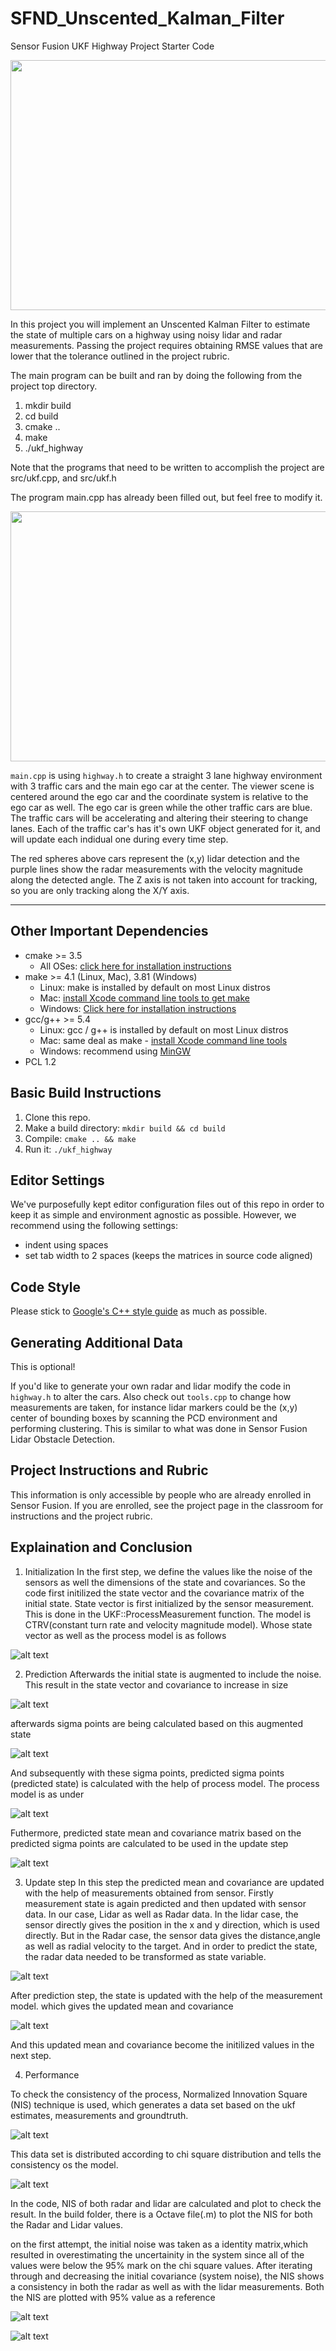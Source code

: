 # SFND_Unscented_Kalman_Filter
Sensor Fusion UKF Highway Project Starter Code

<img src="media/ukf_highway_tracked.gif" width="700" height="400" />

In this project you will implement an Unscented Kalman Filter to estimate the state of multiple cars on a highway using noisy lidar and radar measurements. Passing the project requires obtaining RMSE values that are lower that the tolerance outlined in the project rubric. 

The main program can be built and ran by doing the following from the project top directory.

1. mkdir build
2. cd build
3. cmake ..
4. make
5. ./ukf_highway

Note that the programs that need to be written to accomplish the project are src/ukf.cpp, and src/ukf.h

The program main.cpp has already been filled out, but feel free to modify it.

<img src="media/ukf_highway.png" width="700" height="400" />

`main.cpp` is using `highway.h` to create a straight 3 lane highway environment with 3 traffic cars and the main ego car at the center. 
The viewer scene is centered around the ego car and the coordinate system is relative to the ego car as well. The ego car is green while the 
other traffic cars are blue. The traffic cars will be accelerating and altering their steering to change lanes. Each of the traffic car's has
it's own UKF object generated for it, and will update each indidual one during every time step. 

The red spheres above cars represent the (x,y) lidar detection and the purple lines show the radar measurements with the velocity magnitude along the detected angle. The Z axis is not taken into account for tracking, so you are only tracking along the X/Y axis.

---

## Other Important Dependencies
* cmake >= 3.5
  * All OSes: [click here for installation instructions](https://cmake.org/install/)
* make >= 4.1 (Linux, Mac), 3.81 (Windows)
  * Linux: make is installed by default on most Linux distros
  * Mac: [install Xcode command line tools to get make](https://developer.apple.com/xcode/features/)
  * Windows: [Click here for installation instructions](http://gnuwin32.sourceforge.net/packages/make.htm)
* gcc/g++ >= 5.4
  * Linux: gcc / g++ is installed by default on most Linux distros
  * Mac: same deal as make - [install Xcode command line tools](https://developer.apple.com/xcode/features/)
  * Windows: recommend using [MinGW](http://www.mingw.org/)
 * PCL 1.2

## Basic Build Instructions

1. Clone this repo.
2. Make a build directory: `mkdir build && cd build`
3. Compile: `cmake .. && make`
4. Run it: `./ukf_highway`

## Editor Settings

We've purposefully kept editor configuration files out of this repo in order to
keep it as simple and environment agnostic as possible. However, we recommend
using the following settings:

* indent using spaces
* set tab width to 2 spaces (keeps the matrices in source code aligned)

## Code Style

Please stick to [Google's C++ style guide](https://google.github.io/styleguide/cppguide.html) as much as possible.

## Generating Additional Data

This is optional!

If you'd like to generate your own radar and lidar modify the code in `highway.h` to alter the cars. Also check out `tools.cpp` to
change how measurements are taken, for instance lidar markers could be the (x,y) center of bounding boxes by scanning the PCD environment
and performing clustering. This is similar to what was done in Sensor Fusion Lidar Obstacle Detection.

## Project Instructions and Rubric

This information is only accessible by people who are already enrolled in Sensor Fusion. 
If you are enrolled, see the project page in the classroom
for instructions and the project rubric.


## Explaination and Conclusion

1. Initialization
In the first step, we define the values like the noise of the sensors as well the dimensions of the state and covariances.
So the code first initilized the state vector and the covariance matrix of the initial state. State vector is first initialized by the sensor measurement. This is done in the UKF::ProcessMeasurement function. The model is CTRV(constant turn rate and velocity magnitude model). Whose state vector as well as the process model is as follows

![alt text](https://github.com/itahir-autonom/SFND_Unscented_Kalman_Filter/blob/master/images/b.png)

2. Prediction 
Afterwards the initial state is augmented to include the noise. This result in the state vector and covariance to increase in size

![alt text](https://github.com/itahir-autonom/SFND_Unscented_Kalman_Filter/blob/master/images/1.jpeg.png)

afterwards sigma points are being calculated based on this augmented state

![alt text](https://github.com/itahir-autonom/SFND_Unscented_Kalman_Filter/blob/master/images/1a.png)

And subsequently with these sigma points, predicted sigma points (predicted state) is calculated with the help of process model. The process model is as under

![alt text](https://github.com/itahir-autonom/SFND_Unscented_Kalman_Filter/blob/master/images/2.png)

Futhermore, predicted state mean and covariance matrix based on the predicted sigma points are calculated to be used in the update step

![alt text](https://github.com/itahir-autonom/SFND_Unscented_Kalman_Filter/blob/master/images/c.png)

3. Update step
In this step the predicted mean and covariance are updated with the help of measurements obtained from sensor. Firstly measurement state is again predicted and then updated with sensor data. In our case, Lidar as well as Radar data. In the lidar case, the sensor directly gives the position in the x and y direction, which is used directly. But in the Radar case, the sensor data gives the distance,angle as well as radial velocity to the target. And in order to predict the state, the radar data needed to be transformed as state variable.

![alt text](https://github.com/itahir-autonom/SFND_Unscented_Kalman_Filter/blob/master/images/radar.png)

After prediction step, the state is updated with the help of the measurement model. which gives the updated mean and covariance

![alt text](https://github.com/itahir-autonom/SFND_Unscented_Kalman_Filter/blob/master/images/d.png)

And this updated mean and covariance become the initilized values in the next step.

4. Performance

To check the consistency of the process, Normalized Innovation Square (NIS) technique is used, which generates a data set based on the ukf estimates, measurements and groundtruth. 

![alt text](https://github.com/itahir-autonom/SFND_Unscented_Kalman_Filter/blob/master/images/nis.png)

This data set is distributed according to chi square distribution and tells the consistency os the model. 

![alt text](https://github.com/itahir-autonom/SFND_Unscented_Kalman_Filter/blob/master/images/df.png)

In the code, NIS of both radar and lidar are calculated and plot to check the result. In the build folder, there is a Octave file(.m) to plot the NIS for both the Radar and Lidar values.

on the first attempt, the initial noise was taken as a identity matrix,which resulted in overestimating the uncertainity in the system since all of the values were below the 95% mark on the chi square values. After iterating through and decreasing the initial covariance (system noise), the NIS shows a consistency in both the radar as well as with the lidar measurements. Both the NIS are plotted with 95% value as a reference

![alt text](https://github.com/itahir-autonom/SFND_Unscented_Kalman_Filter/blob/master/images/NIS_lidar.png)

![alt text](https://github.com/itahir-autonom/SFND_Unscented_Kalman_Filter/blob/master/images/NIS_radar.png)




